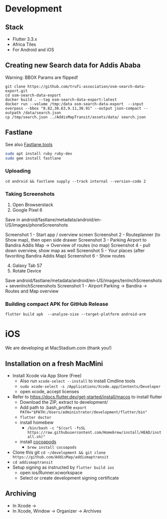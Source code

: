 # Development

## Stack

* Flutter 3.3.x
* Africa Tiles
* For Android and iOS

## Creating new Search data for Addis Ababa

Warning: BBOX Params are flipped!

```
git clone https://github.com/trufi-association/osm-search-data-export.git
cd osm-search-data-export
docker build . --tag osm-search-data-export:latest
docker run --volume /tmp:/data osm-search-data-export  --input overpass --bbox "8.82,38.63,9.11,38.91" --output json-compact --outpath /data/search.json
cp /tmp/search.json ../AddisMapTransit/assets/data/ search.json
```

## Fastlane

See also [Fastlane.tools](https://docs.fastlane.tools/getting-started/android/setup/)
```bash
sudo apt install ruby ruby-dev
sudo gem install fastlane
```

### Uploading

```
cd android && fastlane supply --track internal --version-code 2
```

### Taking Screenshots

1. Open Browserstack
2. Google Pixel 6

Save in android/fastlane/metadata/android/en-US/images/phoneScreenshots

Screenshot 1 - Start app / overview screen
Screenshot 2 - Routeplanner (to Show map), then open side drawer
Screenshot 3 - Parking Airport to Bandira Addis Map -> Overview of routes (no map)
Screenshot 4 - pull down overview, show map as well
Screenshot 5 - Your places (after favoriting Bandira Addis Map)
Screenshot 6 - Show routes

4. Galaxy Tab S7
5. Rotate Device

Save android/fastlane/metadata/android/en-US/images/tenInchScreenshots + sevenInchScreenshots 
Screenshot 1 - Airport Parking -> Bandira -> Routes and Map overview

### Building compact APK for GitHub Release

`flutter build apk  --analyze-size --target-platform android-arm`

# iOS

We are developing at MacStadium.com (thank you!)

## Installation on a fresh MacMini

* Install Xcode via App Store (Free)
  * Also run `xcode-select --install` to install Cmdline tools
  * `sudo xcode-select -s /Applications/Xcode.app/Contents/Developer`
  * open xcode, accept licenses
* Refer to https://docs.flutter.dev/get-started/install/macos to install flutter
  * Download the ZIP, extract to development/
  * Add path to .bash_profile `export PATH="$PATH:/Users/administrator/development/flutter/bin"`
  * `flutter doctor`
  * install homebew
    * `/bin/bash -c "$(curl -fsSL https://raw.githubusercontent.com/Homebrew/install/HEAD/install.sh)"`
  * install [cocoapods](https://guides.cocoapods.org/using/getting-started.html#installation)
    * `brew install cocoapods`
* Clone this git `cd ~/development && git clone https://github.com/AddisMap/addismaptransit`
* `cd addismaptransit` 
* Setup signing as instructed by `flutter build ios`
  * open ios/Runner.xcworkspace
  * Select or create development signing certificate

## Archiving

* In Xcode -> 
* In Xcode, Window -> Organizer -> Archives


